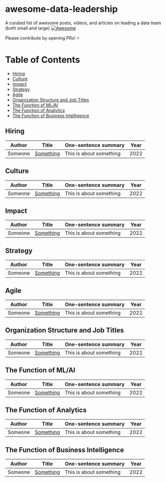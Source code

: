 # awesome-data-leadership 
A curated list of awesome posts, videos, and articles on leading a data team (both small and large) [![Awesome](https://awesome.re/badge.svg)](https://awesome.re)

Please contribute by opening PRs! ⚡️ 

# Table of Contents

- [Hiring](#hiring)
- [Culture](#culture)
- [Impact](#impact)
- [Strategy](#strategy)
- [Agile](#agile)
- [Organization Structure and Job Titles](#organization-structure-and-job-titles)
- [The Function of ML/AI](#the-function-of-ML/AI)
- [The Function of Analytics](#the-function-of-analytics)
- [The Function of Business Intelligence](#the-function-of-business-intelligence)


## Hiring
|Author|Title|One-sentence summary|Year|
|---|---|---|---|
|Someone|[Something](#)|This is about something|2022|


## Culture

|Author|Title|One-sentence summary|Year|
|---|---|---|---|
|Someone|[Something](#)|This is about something|2022|


## Impact

|Author|Title|One-sentence summary|Year|
|---|---|---|---|
|Someone|[Something](#)|This is about something|2022|



## Strategy

|Author|Title|One-sentence summary|Year|
|---|---|---|---|
|Someone|[Something](#)|This is about something|2022|



## Agile

|Author|Title|One-sentence summary|Year|
|---|---|---|---|
|Someone|[Something](#)|This is about something|2022|


## Organization Structure and Job Titles

|Author|Title|One-sentence summary|Year|
|---|---|---|---|
|Someone|[Something](#)|This is about something|2022|


## The Function of ML/AI

|Author|Title|One-sentence summary|Year|
|---|---|---|---|
|Someone|[Something](#)|This is about something|2022|


## The Function of Analytics

|Author|Title|One-sentence summary|Year|
|---|---|---|---|
|Someone|[Something](#)|This is about something|2022|


## The Function of Business Intelligence

|Author|Title|One-sentence summary|Year|
|---|---|---|---|
|Someone|[Something](#)|This is about something|2022|
